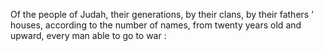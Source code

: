 Of the people of Judah, their generations, by their clans, by their fathers ’ houses, according to the number of names, from twenty years old and upward, every man able to go to war :
